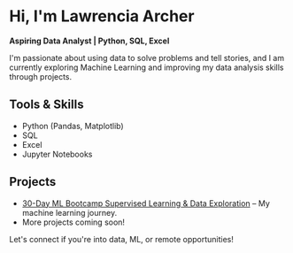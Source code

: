 # Hi, I'm Lawrencia Archer

**Aspiring Data Analyst | Python, SQL, Excel**

I'm passionate about using data to solve problems and tell stories, and I am currently exploring Machine Learning and improving my data analysis skills through projects.

## Tools & Skills
- Python (Pandas, Matplotlib)
- SQL
- Excel
- Jupyter Notebooks

## Projects
- [30-Day ML Bootcamp Supervised Learning & Data Exploration]([https://github.com/llawlaw23/ML-30-Days-Bootcamp](https://github.com/llawlaw23/30-Day-ML-Bootcamp---Supervised-Learning-Data-Exploration)) – My machine learning journey.
- More projects coming soon!

Let's connect if you're into data, ML, or remote opportunities!
